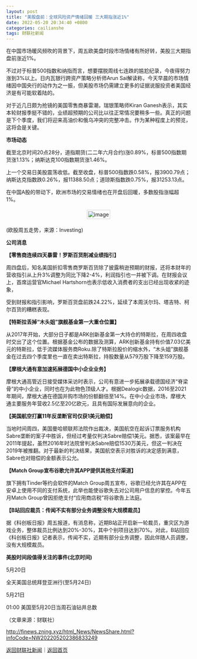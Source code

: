 ```yaml
---
layout: post
title: "美股盘前：全球风险资产情绪回暖 三大期指涨近1%"
date: 2022-05-20 20:34:40 +0800
categories: cailianshe
tags: 财联社新闻
---
```

<p>在中国市场暖风频吹的背景下，周五欧美盘时段市场情绪有所好转，美股三大期指盘前涨近1%。</p>
 <p>不过对于标普500指数和纳指而言，想要摆脱周线七连跌的尴尬纪录，今夜得努力涨到3%以上。日内瓦银行跨资产策略分析师Arun Sai解读称，今天早晨的市场情绪因中国央行的动作为之一振，但美股市场仍需建立更多的证据说服投资者美国经济是有可能软着陆的。</p>
 <p>对于近几日颇为抢镜的美国零售商暴雷潮，瑞银策略师Kiran Ganesh表示，其实本轮财报季挺不错的，业绩超预期的公司比以往正常情况要稍多一些。真正的问题是下个季度，我们将迎来高油价和俄乌冲突的完整冲击。作为某种程度上的预览，这将会是关键。</p>
 <p><strong>市场动态</strong></p>
 <p>截至北京时间20点28分，道指期货(二二年六月合约)涨0.89%，标普500指数期货涨1.13%；纳斯达克100指数期货涨1.46%。</p>
 <p>上一个交易日美股震荡收低。截至收盘，标普500指数跌0.58%，报3900.79点；纳斯达克指数跌0.26%，报11388.50点；道琼斯指数跌0.75%，报31253.13点。</p>
 <p>在中国A股的带动下，欧洲市场的交易情绪也在开盘后回暖，多数股指涨幅超1%。</p>
 <center><img src="https://dfscdn.dfcfw.com/download/D25198214280477886615_w681h210.jpg" alt="image" style="border:#d1d1d1 1px solid;padding:3px;margin:5px 0;" /></center><p>(欧股周五走势，来源：Investing)</p>
 <p><strong>公司消息</strong></p>
 <p><strong>【零售商连续四天暴雷！罗斯百货削减业绩指引】</strong></p>
 <p>周四盘后，知名美国折扣零售商罗斯百货除了披露稍逊预期的财报，还将本财年的营收指引从上升3%调整为同比下降2-4%，利润指引也一并被下调。在财报会议上，首席运营官Michael Hartshorn也表示低收入消费者的支出已经出现收紧的迹象，</p>
 <p>受到财报和指引影响，罗斯百货盘前跌24.22%，延续了本周沃尔玛、塔吉特、柯尔百货的糟糕表现。</p>
 <p><strong>【特斯拉丢掉“木头姐”旗舰基金第一大重仓位置】</strong></p>
 <p>从2017年开始，大部分日子都是ARK创新基金第一大持仓的特斯拉，在周四收盘时交出了这个位置。根据基金公布的数据及测算，ARK创新基金持有价值7.03亿美元的特斯拉，低于流媒体服务商Roku.除了特斯拉股价的缩水外，“木头姐”旗舰基金在过去四个季度里也一直在卖出特斯拉，持股数量从579万股下降至159万股。</p>
 <p><strong>【摩根大通有意加速拓展德国中小企业业务】</strong></p>
 <p>摩根大通高管近日接受媒体采访时表示，公司有意进一步拓展承载德国经济“脊梁骨”的中小企业，同时也在为此物色顶级人才。根据Dealogic数据，2016至2021年期间，摩根大通在德国并购市场的份额翻倍至14%。在中小企业市场，摩根大通主要服务年营收2.5亿至20亿欧元，且具有国际发展意向的企业。</p>
 <p><strong>【美国航空打赢11年反垄断官司仅获1美元赔偿】</strong></p>
 <p>当地时间周四，美国曼哈顿联邦法院作出裁决，美国航空在起诉订票服务机构Sabre垄断的案子中胜诉，但经过考量仅判决Sabre赔偿1美元。据悉，该案最早在2011年提起，虽然2016年时法院曾判决Sabre赔偿1530万美元，但这一判决在2019年被推翻。对于最新的判决结果，美国航空表示对胜诉的决定感到满意，Sabre也对赔偿的金额表示公允。</p>
 <p><strong>【Match Group宣布谷歌允许其APP提供其他支付渠道】</strong></p>
 <p>旗下拥有Tinder等约会软件的Match Group周五宣布，谷歌已经允许其在APP在安卓上使用不同的支付系统，此举也能使谷歌失去对公司用户信息的掌控。今年五月Match Group曾因拒绝支付“应用商店税”将谷歌告上法庭。</p>
 <p><strong>【B站回应裁员：传闻不实有部分业务调整没有大规模裁员】</strong></p>
 <p>据《科创板日报》周五报道，有消息称，近期B站正开启新一轮裁员，重灾区为游戏业务，整体裁员比例达到20%-30%，其中个别项目达到70%。对此，B站回应《科创板日报》记者表示，传闻不实，近期有部分业务调整，因此伴随人员调整，没有大规模裁员。</p>
 <p><strong>美股时间段值得关注的事件(北京时间)</strong></p>
 <p>5月20日 </p>
 <p>全天美国总统拜登亚洲行(至5月24日)</p>
 <p>5月21日</p>
 <p>01:00 美国至5月20日当周石油钻井总数</p><p class="em_media">（文章来源：财联社）</p>

<http://finews.zning.xyz/html_News/NewsShare.html?infoCode=NW202205202386833249>

[返回财联社新闻](//finews.withounder.com/category/cailianshe.html)｜[返回首页](//finews.withounder.com/)